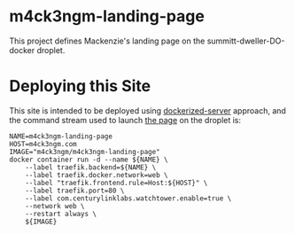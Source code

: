 # m4ck3ngm-landing-page

This project defines Mackenzie's landing page on the summitt-dweller-DO-docker droplet.  

# Deploying this Site

This site is intended to be deployed using [dockerized-server](https://github.com/McFateM/dockerized-server) approach, and the command stream used to launch [the page]( https://m4ck3ngm.com/) on the droplet is:

```
NAME=m4ck3ngm-landing-page
HOST=m4ck3ngm.com
IMAGE="m4ck3ngm/m4ck3ngm-landing-page"
docker container run -d --name ${NAME} \
    --label traefik.backend=${NAME} \
    --label traefik.docker.network=web \
    --label "traefik.frontend.rule=Host:${HOST}" \
    --label traefik.port=80 \
    --label com.centurylinklabs.watchtower.enable=true \
    --network web \
    --restart always \
    ${IMAGE}
```
